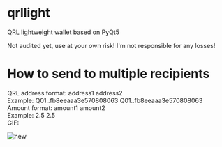 # qrllight
QRL lightweight wallet based on PyQt5

Not audited yet, use at your own risk! I'm not responsible for any losses!

# How to send to multiple recipients

QRL address format: address1 address2  
Example: Q01..fb8eeaaa3e570808063 Q01..fb8eeaaa3e570808063  
Amount format: amount1 amount2  
Example: 2.5 2.5  
GIF:


![new](https://user-images.githubusercontent.com/54854891/134480898-c11f8744-142c-469a-918b-9e7d687bd4ba.gif)
